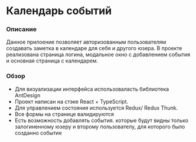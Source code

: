 # Календарь событий 


### Описание 
  Данное прилоение позволяет авторизованным пользователям создавать заметка в календаре для себя и другого юзера. В проекте реализована страница логина, модальное окно с добавлением события и основная страница с календарем.

### Обзор

* Для визуализации интерфейса использоваласть библиотека AntDesign
* Проект  написан на  стэке React + TypeScript. 
* Для управлением состояния используется Redux/ Redux Thunk. 
* Все формы на странице валидируются
* Есть возможность добавлять события. которые будут видны только залогиненному юзеру и второму пользователу, для которого было созданно событие
